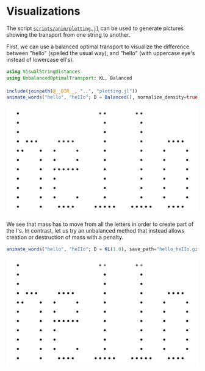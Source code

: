 # Visualizations

The script [`scripts/anim/plotting.jl`](../../scripts/anim/plotting.jl) can be used
to generate pictures showing the transport from one string to another.

First, we can use a balanced optimal transport to visualize the difference between "hello" (spelled the usual way),
and "heIIo" (with uppercase eye's instead of lowercase ell's).


```julia
using VisualStringDistances
using UnbalancedOptimalTransport: KL, Balanced

include(joinpath(@__DIR__, "..", "plotting.jl"))
animate_words("hello", "heIIo"; D = Balanced(), normalize_density=true, save_path="hello_heIIo_balanced.gif")
```

![](../assets/hello_heIIo_balanced.gif)


We see that mass has to move from all the letters in order to create part of the I's. In contrast, let us
try an unbalanced method that instead allows creation or destruction of mass with a penalty.

```julia
animate_words("hello", "heIIo"; D = KL(1.0), save_path="hello_heIIo.gif")
```

![](../assets/hello_heIIo.gif)
